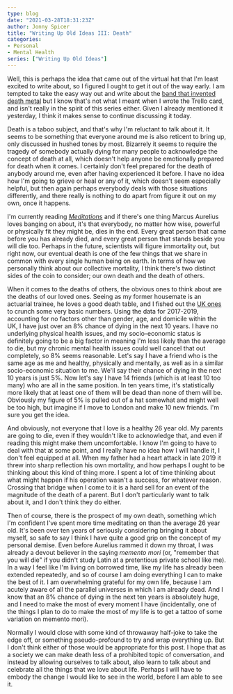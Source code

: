 ```yaml
---
type: blog
date: "2021-03-28T18:31:23Z"
author: Jonny Spicer
title: "Writing Up Old Ideas III: Death"
categories:
- Personal
- Mental Health
series: ["Writing Up Old Ideas"]
---
```

Well, this is perhaps the idea that came out of the virtual hat that I'm least excited to write about, so I figured I ought to get it out of the way early. I am tempted to take the easy way out and write about
the [band that invented death metal](https://en.wikipedia.org/wiki/Death_(metal_band)) but I know that's not what I meant when I wrote the Trello card, and isn't really in the spirit of this series either. Given I
already mentioned it yesterday, I think it makes sense to continue discussing it today.

Death is a taboo subject, and that's why I'm reluctant to talk about it. It seems to be something that everyone around me is also reticent to bring up, only discussed in hushed tones by most. Bizarrely it
seems to require the tragedy of somebody actually dying for many people to acknowledge the concept of death at all, which doesn't help anyone be emotionally prepared for death when it comes. I certainly don't
feel prepared for the death of anybody around me, even after having experienced it before. I have no idea how I'm going to grieve or heal or any of it, which doesn't seem especially helpful, but then again perhaps
everybody deals with those situations differently, and there really is nothing to do apart from figure it out on my own, once it happens.

I'm currently reading *[Meditations](https://en.wikipedia.org/wiki/Meditations)* and if there's one thing Marcus Aurelius loves banging on about, it's that everybody, no matter how wise, powerful or physically fit
they might be, dies in the end. Every great person that came before you has already died, and every great person that stands beside you will die too. Perhaps in the future, scientists will figure immortality out, but
right now, our eventual death is one of the few things that we share in common with every single human being on earth. In terms of how we personally think about our collective mortality, I think there's two distinct
sides of the coin to consider; our own death and the death of others.

When it comes to the deaths of others, the obvious ones to think about are the deaths of our loved ones. Seeing as my former housemate is an actuarial trainee, he loves a good death table, and I fished out the
[UK ones](https://www.ons.gov.uk/peoplepopulationandcommunity/birthsdeathsandmarriages/lifeexpectancies/datasets/nationallifetablesunitedkingdomreferencetables) to crunch some very basic numbers. Using the data
for 2017-2019, accounting for no factors other than gender, age, and domicile within the UK, I have just over an 8% chance of dying in the next 10 years. I have no underlying physical health issues, and
my socio-economic status is definitely going to be a big factor in meaning I'm less likely than the average to die, but my chronic mental health issues could well cancel that out completely, so 8% seems reasonable.
Let's say I have a friend who is the same age as me and healthy, physically and mentally, as well as in a similar socio-economic situation to me. We'll say their chance of dying in the next 10 years is just 5%. Now
let's say I have 14 friends (which is at least 10 too many) who are all in the same position. In ten years time, it's statistically more likely that at least one of them will be dead than none of them will be.
Obviously my figure of 5% is pulled out of a hat somewhat and might well be too high, but imagine if I move to London and make 10 new friends. I'm sure you get the idea.

And obviously, not everyone that I love is a healthy 26 year old. My parents are going to die, even if they wouldn't like to acknowledge that, and even if reading this might make them uncomfortable. I know I'm going
to have to deal with that at some point, and I really have no idea how I will handle it, I don't feel equipped at all. When my father had a heart attack in late 2019 it threw into sharp reflection his own mortality,
and how perhaps I ought to be thinking about this kind of thing more. I spent a lot of time thinking about what might happen if his operation wasn't a success, for whatever reason. Crossing that bridge when I come to
it is a hard sell for an event of the magnitude of the death of a parent. But I don't particularly want to talk about it, and I don't think they do either.

Then of course, there is the prospect of my own death, something which I'm confident I've spent more time meditating on than the average 26 year old. It's been over ten years of seriously considering bringing it
about myself, so safe to say I think I have quite a good grip on the concept of my personal demise. Even before Aurelius rammed it down my throat, I was already a devout believer in the saying *memento mori* (or,
"remember that you will die" if you didn't study Latin at a pretentious private school like me). In a way I feel like I'm living on borrowed time, like my life has already been extended repeatedly, and so of
course I am doing everything I can to make the best of it. I am overwhelming grateful for my own life, because I am acutely aware of all the parallel universes in which I am already dead. And I know that an 8% chance
of dying in the next ten years is absolutely huge, and I need to make the most of every moment I have (incidentally, one of the things I plan to do to make the most of my life is to get a tattoo of some variation on
memento mori).

Normally I would close with some kind of throwaway half-joke to take the edge off, or something pseudo-profound to try and wrap everything up. But I don't think either of those would be appropriate for this post. I
hope that as a society we can make death less of a prohibited topic of conversation, and instead by allowing ourselves to talk about, also learn to talk about and celebrate all the things that we love about life.
Perhaps I will have to embody the change I would like to see in the world, before I am able to see it.

